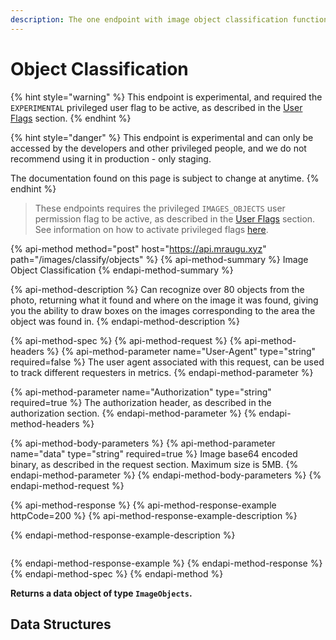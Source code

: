 ```yaml
---
description: The one endpoint with image object classification functionality.
---
```


# Object Classification

{% hint style="warning" %}
This endpoint is experimental, and required the `EXPERIMENTAL` privileged user flag to be active, as described in the [User Flags](../basics/intents.md#what-are-user-flags) section.
{% endhint %}

{% hint style="danger" %}
This endpoint is experimental and can only be accessed by the developers and other privileged people, and we do not recommend using it in production - only staging. 

The documentation found on this page is subject to change at anytime.
{% endhint %}

> These endpoints requires the privileged `IMAGES_OBJECTS` user permission flag to be active, as described in the [User Flags](../basics/intents.md#what-are-user-flags) section. See information on how to activate privileged flags [here](../basics/intents.md#activating-privileged-flags).

{% api-method method="post" host="https://api.mraugu.xyz" path="/images/classify/objects" %}
{% api-method-summary %}
Image Object Classification
{% endapi-method-summary %}

{% api-method-description %}
Can recognize over 80 objects from the photo, returning what it found and where on the image it was found, giving you the ability to draw boxes on the images corresponding to the area the object was found in.
{% endapi-method-description %}

{% api-method-spec %}
{% api-method-request %}
{% api-method-headers %}
{% api-method-parameter name="User-Agent" type="string" required=false %}
The user agent associated with this request, can be used to track different requesters in metrics.
{% endapi-method-parameter %}

{% api-method-parameter name="Authorization" type="string" required=true %}
The authorization header, as described in the authorization section.
{% endapi-method-parameter %}
{% endapi-method-headers %}

{% api-method-body-parameters %}
{% api-method-parameter name="data" type="string" required=true %}
Image base64 encoded binary, as described in the request section. Maximum size is 5MB.
{% endapi-method-parameter %}
{% endapi-method-body-parameters %}
{% endapi-method-request %}

{% api-method-response %}
{% api-method-response-example httpCode=200 %}
{% api-method-response-example-description %}

{% endapi-method-response-example-description %}

```

```
{% endapi-method-response-example %}
{% endapi-method-response %}
{% endapi-method-spec %}
{% endapi-method %}

**Returns a data object of type `ImageObjects`.**

## Data Structures



